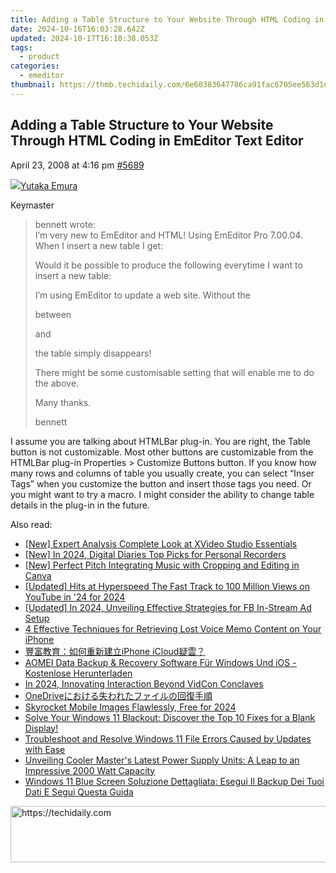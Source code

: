 ```yaml
---
title: Adding a Table Structure to Your Website Through HTML Coding in EmEditor Text Editor
date: 2024-10-16T16:03:28.642Z
updated: 2024-10-17T16:10:38.053Z
tags:
  - product
categories:
  - emeditor
thumbnail: https://thmb.techidaily.com/6e60383647786ca91fac6705ee563d1d14735cbfcbf29cef2bea0822024a08e1.jpg
---
```


## Adding a Table Structure to Your Website Through HTML Coding in EmEditor Text Editor

April 23, 2008 at 4:16 pm [#5689](https://tools.techidaily.com/emeditor/products/) 

[![](https://secure.gravatar.com/avatar/a0a6377144ed3636f985d87303f65ed2?s=80&d=identicon&r=g)Yutaka Emura](https://www.emeditor.com/forums/users/yemura/ "View Yutaka Emura's profile")

Keymaster

> bennett wrote:  
> I’m very new to EmEditor and HTML! Using EmEditor Pro 7.00.04\. When I insert a new table I get:
> 
> Would it be possible to produce the following everytime I want to insert a new table:
> 
> I’m using EmEditor to update a web site. Without the
> 
> between
> 
> and
> 
> the table simply disappears!
> 
> There might be some customisable setting that will enable me to do the above.
> 
> Many thanks.
> 
> bennett

 I assume you are talking about HTMLBar plug-in. You are right, the Table button is not customizable. Most other buttons are customizable from the HTMLBar plug-in Properties > Customize Buttons button. If you know how many rows and columns of table you usually create, you can select “Inser Tags” when you customize the button and insert those tags you need. Or you might want to try a macro. I might consider the ability to change table details in the plug-in in the future.

<ins class="adsbygoogle"
     style="display:block"
     data-ad-format="autorelaxed"
     data-ad-client="ca-pub-7571918770474297"
     data-ad-slot="1223367746"></ins>

<ins class="adsbygoogle"
     style="display:block"
     data-ad-client="ca-pub-7571918770474297"
     data-ad-slot="8358498916"
     data-ad-format="auto"
     data-full-width-responsive="true"></ins>

<span class="atpl-alsoreadstyle">Also read:</span>
<div><ul>
<li><a href="https://some-knowledge.techidaily.com/new-expert-analysis-complete-look-at-xvideo-studio-essentials/"><u>[New] Expert Analysis Complete Look at XVideo Studio Essentials</u></a></li>
<li><a href="https://screen-activity-recording.techidaily.com/new-in-2024-digital-diaries-top-picks-for-personal-recorders/"><u>[New] In 2024, Digital Diaries Top Picks for Personal Recorders</u></a></li>
<li><a href="https://fox-glue.techidaily.com/new-perfect-pitch-integrating-music-with-cropping-and-editing-in-canva/"><u>[New] Perfect Pitch Integrating Music with Cropping and Editing in Canva</u></a></li>
<li><a href="https://eaxpv-info.techidaily.com/updated-hits-at-hyperspeed-the-fast-track-to-100-million-views-on-youtube-in-24-for-2024/"><u>[Updated] Hits at Hyperspeed The Fast Track to 100 Million Views on YouTube in '24 for 2024</u></a></li>
<li><a href="https://facebook-video-files.techidaily.com/updated-in-2024-unveiling-effective-strategies-for-fb-in-stream-ad-setup/"><u>[Updated] In 2024, Unveiling Effective Strategies for FB In-Stream Ad Setup</u></a></li>
<li><a href="https://win-trending.techidaily.com/4-effective-techniques-for-retrieving-lost-voice-memo-content-on-your-iphone/"><u>4 Effective Techniques for Retrieving Lost Voice Memo Content on Your iPhone</u></a></li>
<li><a href="https://win-trending.techidaily.com/iphone-icloud/"><u>豐富教育：如何重新建立iPhone iCloud疑雲？</u></a></li>
<li><a href="https://win-trending.techidaily.com/aomei-data-backup-and-recovery-software-fur-windows-und-ios-kostenlose-herunterladen/"><u>AOMEI Data Backup & Recovery Software Für Windows Und iOS - Kostenlose Herunterladen</u></a></li>
<li><a href="https://youtube-web.techidaily.com/24-innovating-interaction-beyond-vidcon-conclaves/"><u>In 2024, Innovating Interaction Beyond VidCon Conclaves</u></a></li>
<li><a href="https://win-trending.techidaily.com/1728469817305-onedrive/"><u>OneDriveにおける失われたファイルの回復手順</u></a></li>
<li><a href="https://extra-approaches.techidaily.com/skyrocket-mobile-images-flawlessly-free-for-2024/"><u>Skyrocket Mobile Images Flawlessly, Free for 2024</u></a></li>
<li><a href="https://win-trending.techidaily.com/solve-your-windows-11-blackout-discover-the-top-10-fixes-for-a-blank-display/"><u>Solve Your Windows 11 Blackout: Discover the Top 10 Fixes for a Blank Display!</u></a></li>
<li><a href="https://win-trending.techidaily.com/troubleshoot-and-resolve-windows-11-file-errors-caused-by-updates-with-ease/"><u>Troubleshoot and Resolve Windows 11 File Errors Caused by Updates with Ease</u></a></li>
<li><a href="https://hardware-help.techidaily.com/unveiling-cooler-masters-latest-power-supply-units-a-leap-to-an-impressive-2000-watt-capacity/"><u>Unveiling Cooler Master's Latest Power Supply Units: A Leap to an Impressive 2000 Watt Capacity</u></a></li>
<li><a href="https://win-trending.techidaily.com/windows-11-blue-screen-soluzione-dettagliata-esegui-il-backup-dei-tuoi-dati-e-segui-questa-guida/"><u>Windows 11 Blue Screen Soluzione Dettagliata: Esegui Il Backup Dei Tuoi Dati E Segui Questa Guida</u></a></li>
</ul></div>

<!-- affiliate ads begin -->
<a href="https://aligracehair.sjv.io/c/5597632/1884002/19272" target="_top" id="1884002">
  <img src="//a.impactradius-go.com/display-ad/19272-1884002" border="0" alt="https://techidaily.com" width="728" height="90"/>
</a>
<img height="0" width="0" src="https://aligracehair.sjv.io/i/5597632/1884002/19272" style="position:absolute;visibility:hidden;" border="0" />
<!-- affiliate ads end -->

